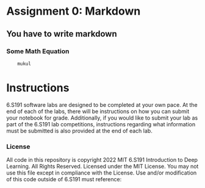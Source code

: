 # Assignment 0: Markdown
## You have to write markdown
### Some Math Equation

        mukul
        
        
# Instructions
6.S191 software labs are designed to be completed at your own pace. At the end of each
of the labs, there will be instructions on how you can submit your notebook for grade.
Additionally, if you would like to submit your lab as part of the 6.S191 lab competitions,
instructions regarding what information must be submitted is also provided at the end of
each lab.

### License
All code in this repository is copyright 2022 MIT 6.S191 Introduction to Deep Learning. All
Rights Reserved.
Licensed under the MIT License. You may not use this file except in compliance with the
License. Use and/or modification of this code outside of 6.S191 must reference:
